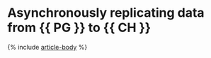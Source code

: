 # Asynchronously replicating data from {{ PG }} to {{ CH }}

{% include [article-body](../../_tutorials/rdbms-to-clickhouse.md) %}
